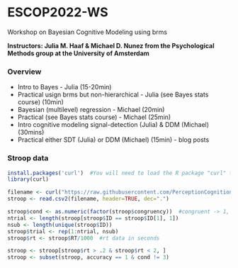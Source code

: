 # ESCOP2022-WS
Workshop on Bayesian Cognitive Modeling using brms

**Instructors: Julia M. Haaf & Michael D. Nunez from the Psychological Methods group at the University of Amsterdam**

### Overview

- Intro to Bayes - Julia (15-20min)
- Practical usign brms but non-hierarchical - Julia (see Bayes stats course) (10min)
- Bayesian (multilevel) regression - Michael (20min)
- Practical (see Bayes stats course) - Michael (25min)
- Intro cognitive modeling signal-detection (Julia) & DDM (Michael) (30mins)
- Practical either SDT (Julia) or DDM (Michael) (15min) - blog posts

### Stroop data

```R
install.packages('curl')  #You will need to load the R package "curl" to use this cleaning code
library(curl) 

filename <- curl("https://raw.githubusercontent.com/PerceptionCognitionLab/data0/master/contexteffects/FlankerStroopSimon/LEF_stroop.csv")
stroop <- read.csv2(filename, header=TRUE, dec=".")

stroop$cond <- as.numeric(factor(stroop$congruency))  #congruent -> 1, incongruent -> 2, neutral -> 3
ntrial <- length(stroop[stroop$ID == stroop$ID[1], 1])
nsub <- length(unique(stroop$ID))
stroop$trial <- rep(1:ntrial, nsub)
stroop$rt <- stroop$RT/1000  #rt data in seconds

stroop <- stroop[stroop$rt > .2 & stroop$rt < 2, ]
stroop <- subset(stroop, accuracy == 1 & cond != 3)
```



